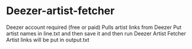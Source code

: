 # Deezer-artist-fetcher
Deezer account required (free or paid)
Pulls artist links from Deezer
Put artist names in line.txt and then save it and then run Deezer Artist Fetcher
Artist links will be put in output.txt
